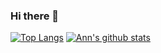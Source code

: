 ### Hi there 👋

[![Top Langs](https://github-readme-stats.vercel.app/api/top-langs/?username=FlisAnn)](https://github.com/FlisAnn/github-readme-stats)
[![Ann's github stats](https://github-readme-stats.vercel.app/api?username=FlisAnn)](https://github.com/FlisAnn/github-readme-stats)
<!--
**FlisAnn/FlisAnn** is a ✨ _special_ ✨ repository because its `README.md` (this file) appears on your GitHub profile.

Here are some ideas to get you started:

- 🔭 I’m currently working on a final project
- 🌱 I’m currently learning ...
- 👯 I’m looking to collaborate on ...
- 🤔 I’m looking for help with ...
- 💬 Ask me about ...
- 📫 How to reach me: ann.flismark@gmail.com
- 😄 Pronouns: ...
- ⚡ Fun fact: ...
-->
